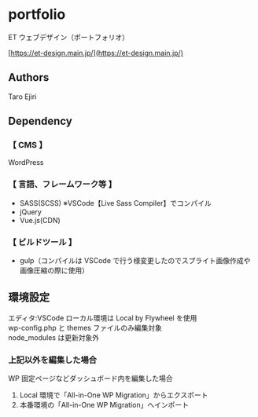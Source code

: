 # portfolio

ET ウェブデザイン（ポートフォリオ）

[https://et-design.main.jp/](https://et-design.main.jp/)

## Authors

Taro Ejiri

## Dependency

### 【 CMS 】

WordPress

### 【 言語、フレームワーク等 】

- SASS(SCSS)
  ※VSCode【Live Sass Compiler】でコンパイル
- jQuery
- Vue.js(CDN)

### 【 ビルドツール 】

- gulp（コンパイルは VSCode で行う様変更したのでスプライト画像作成や画像圧縮の際に使用）

## 環境設定

エディタ:VSCode
ローカル環境は Local by Flywheel を使用  
wp-config.php と themes ファイルのみ編集対象  
node_modules は更新対象外

### 上記以外を編集した場合

WP 固定ページなどダッシュボード内を編集した場合

1. Local 環境で「All-in-One WP Migration」からエクスポート
2. 本番環境の「All-in-One WP Migration」へインポート

